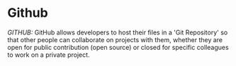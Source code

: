 # Github
*GITHUB:*
GitHub allows developers to host their files in a 'Git Repository' so that other people can collaborate on projects with them, whether they are open for public contribution (open source) or closed for specific colleagues to work on a private project.
 
 
